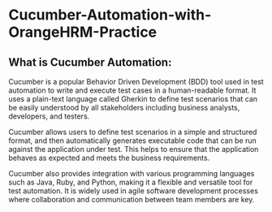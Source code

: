 # Cucumber-Automation-with-OrangeHRM-Practice
## What is Cucumber Automation:
Cucumber is a popular Behavior Driven Development (BDD) tool used in test automation to write and execute test cases in a human-readable format. It uses a plain-text language called Gherkin to define test scenarios that can be easily understood by all stakeholders including business analysts, developers, and testers.

Cucumber allows users to define test scenarios in a simple and structured format, and then automatically generates executable code that can be run against the application under test. This helps to ensure that the application behaves as expected and meets the business requirements.

Cucumber also provides integration with various programming languages such as Java, Ruby, and Python, making it a flexible and versatile tool for test automation. It is widely used in agile software development processes where collaboration and communication between team members are key.





